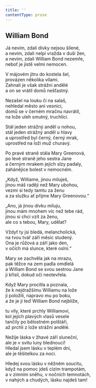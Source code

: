 ```yaml
---
title: ''
contentType: prose
---
```


## William Bond

Já nevím, zdali dívky nejsou šílené,  
a nevím, zdali nelpí vražda v duši žen,  
a nevím, zdali William Bond nezemře,  
neboť je jistě velmi nemocen.

V májovém jitru do kostela šel,  
provázen několika vílami.  
Zahnali je však strážní andělé  
a on se vrátil domů nešťastný.

Nezašel na louku či na salaš,  
nehledal město ani vesnici,  
domů se v černém mračnu navrátil,  
na lože uleh smutný, truchlící.

Stál jeden strážný anděl u nohou,  
stál jeden strážný anděl u hlavy  
a uprostřed byl černý, černý mrak,  
uprostřed na loži muž churavý.

Po pravé straně stála Mary Greenová,  
po levé straně jeho sestra Jane  
a černým mrakem jejich slzy padaly,  
zahánějíce bolest v nemocném.

„Když, Williame, jinou miluješ,  
jinou máš raději než Mary ubohou,  
vezmi si tedy tamtu za ženu  
a za služku ať přijme Mary Greenovou.“

„Ano, já jinou dívku miluju,  
jinou mám mnohem víc než tebe rád,  
jinou si chci vzít za ženu,  
ale co s tebou, Mary, udělat?

Vždyť ty jsi bledá, melancholická,  
na tvou tvář září měsíc studený.  
Ona je růžová a září jako den,  
v očích má slunce, které oslní.“

Mary se zachvěla jak na mrazu,  
pak těžce na zem padla omdlelá  
a William Bond se svou sestrou Jane  
ji křísil, dokud oči neotevřela.

Když Mary procitla a poznala,  
že k nejdražšímu Williamu na lože  
ji položili, napravo mu po boku,  
a že je jí teď William Bond nejblíže,

tu víly, které prchly Williamovi,  
kol jejích plavých vlasů vesele  
tančily po bělostném polštáři,  
až prchli z lože strážní andělé.

Nežije láska v žhavé září sluneční,  
ale je v svitu luny blednoucí!  
Hledal jsem lásku v teplém dni,  
ale je těšitelkou za noci.

Hledej svou lásku v něžném soucitu,  
když na pomoc jdeš cizím trampotám,  
a v zimním sněhu, v nočních temnotách,  
v nahých a chudých, lásku najdeš tam!
